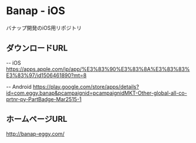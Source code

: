 # Banap - iOS

バナップ開発のiOS用リポジトリ

## ダウンロードURL

-- iOS  
https://apps.apple.com/jp/app/%E3%83%90%E3%83%8A%E3%83%83%E3%83%97/id1506461890?mt=8

-- Android
https://play.google.com/store/apps/details?id=com.eggy.banap&pcampaignid=pcampaignidMKT-Other-global-all-co-prtnr-py-PartBadge-Mar2515-1

## ホームページURL
http://banap-eggy.com/
